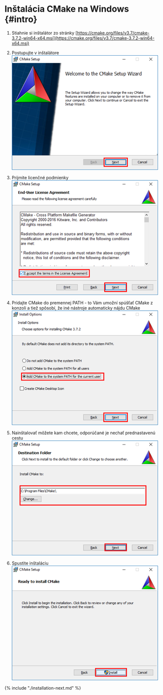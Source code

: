 # Inštalácia CMake na Windows {#intro}

1. Stiahnie si inštalátor zo stránky [https://cmake.org/files/v3.7/cmake-3.7.2-win64-x64.msi](https://cmake.org/files/v3.7/cmake-3.7.2-win64-x64.msi)

2. Postupujte v inštalátore
   ![](/images/cmake/install_windows_01.png)
   
3. Prijmite licenčné podmienky
   ![](/images/cmake/install_windows_02.png)
   
4. Pridajte CMake do premennej PATH - to Vám umožní spúšťať CMake z konzoli a tiež
   spôsobí, že iné nástroje automaticky nájdu CMake
   ![](/images/cmake/install_windows_03.png)
   
5. Nainštalovať môžete kam chcete, odporúčané je nechať prednastavenú cestu
   ![](/images/cmake/install_windows_04.png)  

6. Spustite inštaláciu
   ![](/images/cmake/install_windows_05.png)

{% include "./installation-next.md" %}
